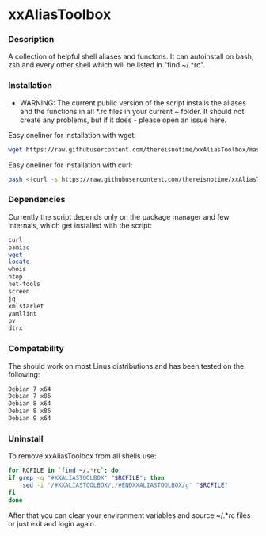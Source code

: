 # xxAliasToolbox

### Description ###
A collection of helpful shell aliases and functons. It can autoinstall on bash, zsh and every other shell which will be listed in "find ~/.*rc".

### Installation ###
* WARNING: The current public version of the script installs the aliases and the functions in all *.rc files in your current ~ folder. It should not create any problems, but if it does - please open an issue here.

Easy oneliner for installation with wget:
```sh
wget https://raw.githubusercontent.com/thereisnotime/xxAliasToolbox/master/xxAliasToolbox.sh -O /tmp/xxAliasToolbox.sh && chmod +x /tmp/xxAliasToolbox.sh && /tmp/xxAliasToolbox.sh && rm /tmp/xxAliasToolbox.sh
``` 

Easy oneliner for installation with curl:
```sh
bash <(curl -s https://raw.githubusercontent.com/thereisnotime/xxAliasToolbox/master/xxAliasToolbox.sh)
``` 

### Dependencies ###
Currently the script depends only on the package manager and few internals, which get installed with the script:
```sh
curl
psmisc
wget
locate
whois
htop
net-tools
screen
jq
xmlstarlet
yamllint
pv
dtrx
````

### Compatability ###
The should work on most Linus distributions and has been tested on the following:
```sh
Debian 7 x64
Debian 7 x86
Debian 8 x64
Debian 8 x86
Debian 9 x64
``` 

### Uninstall ###
To remove xxAliasToolbox from all shells use:
```sh
for RCFILE in `find ~/.*rc`; do
if grep -q "#XXALIASTOOLBOX" "$RCFILE"; then
	sed -i '/#XXALIASTOOLBOX/,/#ENDXXALIASTOOLBOX/g' "$RCFILE"
fi
done
```
After that you can clear your environment variables and source ~/.*rc files or just exit and login again.
